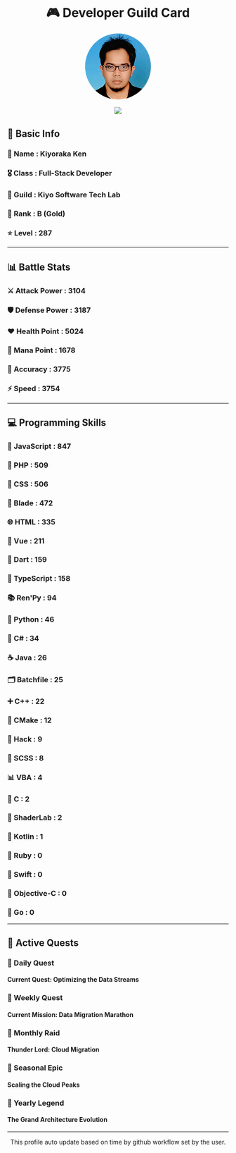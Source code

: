 <div align="center">

# 🎮 Developer Guild Card

<!-- Replace with your profile image -->
<img src="./assets/profile.png" width="150" height="150" style="border-radius: 50%"/>

![](https://komarev.com/ghpvc/?username=Kiyoraka&style=flat)
</div>

##  📌 Basic Info
### 👤 Name : Kiyoraka Ken
### 🎖️ Class : Full-Stack Developer
### 🎪 Guild : Kiyo Software Tech Lab 
### 🥇 Rank : B (Gold)
### ⭐ Level : 287

---
## 📊 Battle Stats

### ⚔️ Attack Power  : 3104 
### 🛡️ Defense Power : 3187 
### ❤️ Health Point  : 5024 
### 🔮 Mana Point    : 1678 
### 🎯 Accuracy      : 3775 
### ⚡ Speed         : 3754

---
## 💻 Programming Skills

### 📜 JavaScript : 847
### 🐘 PHP : 509
### 🎨 CSS : 506
### 🧷 Blade : 472
### 🌐 HTML : 335
### 💚 Vue : 211
### 🎯 Dart : 159
### 🔷 TypeScript : 158
### 📚 Ren'Py : 94
### 🐍 Python : 46
### 🎯 C# : 34
### ☕ Java : 26
### 🗂️ Batchfile : 25
### ➕ C++ : 22
### 🧱 CMake : 12
### 🧬 Hack : 9
### 🎨 SCSS : 8
### 📊 VBA : 4
### 🎯 C : 2
### 📄 ShaderLab : 2
### 🔰 Kotlin : 1
### 💎 Ruby : 0
### 📱 Swift : 0
### 🍎 Objective-C : 0
### 🐹 Go : 0

---
## 📜 Active Quests

### 🌅 Daily Quest

#### Current Quest: Optimizing the Data Streams

### 📅 Weekly Quest
#### Current Mission: Data Migration Marathon

### 🌙 Monthly Raid
#### Thunder Lord: Cloud Migration

### 🌠 Seasonal Epic
#### Scaling the Cloud Peaks

### 👑 Yearly Legend
#### The Grand Architecture Evolution

---
<div align="center">
  This profile auto update based on time by github workflow set by the user.
</div>